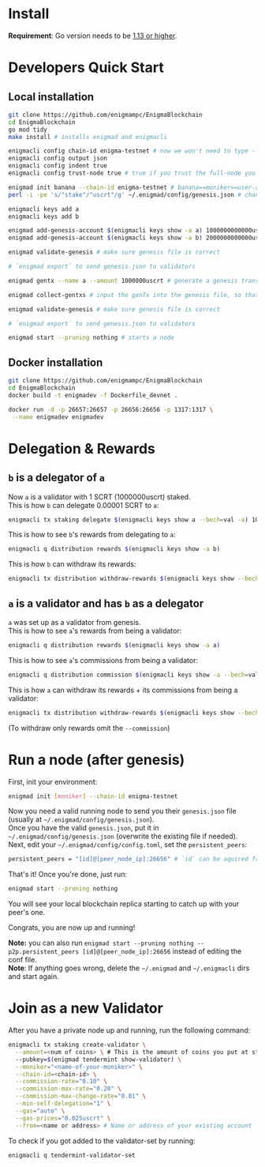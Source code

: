 # Install

**Requirement**: Go version needs to be [1.13 or higher](https://golang.org/dl/).

# Developers Quick Start

## Local installation

```bash
git clone https://github.com/enigmampc/EnigmaBlockchain
cd EnigmaBlockchain
go mod tidy
make install # installs enigmad and enigmacli
```

```bash
enigmacli config chain-id enigma-testnet # now we won't need to type --chain-id enigma-testnet every time
enigmacli config output json
enigmacli config indent true
enigmacli config trust-node true # true if you trust the full-node you are connecting to, false otherwise

enigmad init banana --chain-id enigma-testnet # banana==moniker==user-agent of this node
perl -i -pe 's/"stake"/"uscrt"/g' ~/.enigmad/config/genesis.json # change the default staking denom from stake to uscrt

enigmacli keys add a
enigmacli keys add b

enigmad add-genesis-account $(enigmacli keys show -a a) 1000000000000uscrt # 1 SCRT == 10^6 uSCRT
enigmad add-genesis-account $(enigmacli keys show -a b) 2000000000000uscrt # 1 SCRT == 10^6 uSCRT

enigmad validate-genesis # make sure genesis file is correct

# `enigmad export` to send genesis.json to validators

enigmad gentx --name a --amount 1000000uscrt # generate a genesis transaction - this makes a a validator on genesis which stakes 1000000uscrt (1 SCRT)

enigmad collect-gentxs # input the genTx into the genesis file, so that the chain is aware of the validators

enigmad validate-genesis # make sure genesis file is correct

# `enigmad export` to send genesis.json to validators

enigmad start --pruning nothing # starts a node
```

## Docker installation

```bash
git clone https://github.com/enigmampc/EnigmaBlockchain
cd EnigmaBlockchain
docker build -t enigmadev -f Dockerfile_devnet .

docker run -d -p 26657:26657 -p 26656:26656 -p 1317:1317 \
 --name enigmadev enigmadev
```

# Delegation & Rewards

## `b` is a delegator of `a`

Now `a` is a validator with 1 SCRT (1000000uscrt) staked.  
This is how `b` can delegate 0.00001 SCRT to `a`:

```bash
enigmacli tx staking delegate $(enigmacli keys show a --bech=val -a) 10uscrt --from b
```

This is how to see `b`'s rewards from delegating to `a`:

```bash
enigmacli q distribution rewards $(enigmacli keys show -a b)
```

This is how `b` can withdraw its rewards:

```bash
enigmacli tx distribution withdraw-rewards $(enigmacli keys show --bech=val -a a) --from b
```

## `a` is a validator and has `b` as a delegator

`a` was set up as a validator from genesis.  
This is how to see `a`'s rewards from being a validator:

```bash
enigmacli q distribution rewards $(enigmacli keys show -a a)
```

This is how to see `a`'s commissions from being a validator:

```bash
enigmacli q distribution commission $(enigmacli keys show -a --bech=val a)
```

This is how `a` can withdraw its rewards + its commissions from being a validator:

```bash
enigmacli tx distribution withdraw-rewards $(enigmacli keys show --bech=val -a a) --from a --commission
```

(To withdraw only rewards omit the `--commission`)

# Run a node (after genesis)

First, init your environment:

```bash
enigmad init [moniker] --chain-id enigma-testnet
```

Now you need a valid running node to send you their `genesis.json` file (usually at `~/.enigmad/config/genesis.json`).  
Once you have the valid `genesis.json`, put it in `~/.enigmad/config/genesis.json` (overwrite the existing file if needed).  
Next, edit your `~/.enigmad/config/config.toml`, set the `persistent_peers`:

```bash
persistent_peers = "[id]@[peer_node_ip]:26656" # `id` can be aquired from your first peer by running `enigmacli status`
```

That's it! Once you're done, just run:

```bash
enigmad start --pruning nothing
```

You will see your local blockchain replica starting to catch up with your peer's one.

Congrats, you are now up and running!

**Note:** you can also run `enigmad start --pruning nothing --p2p.persistent_peers [id]@[peer_node_ip]:26656` instead of editing the conf file.  
**Note**: If anything goes wrong, delete the `~/.enigmad` and `~/.enigmacli` dirs and start again.

# Join as a new Validator

After you have a private node up and running, run the following command:

```bash
enigmacli tx staking create-validator \
  --amount=<num of coins> \ # This is the amount of coins you put at stake. i.e. 100000uscrt
  --pubkey=$(enigmad tendermint show-validator) \
  --moniker="<name-of-your-moniker>" \
  --chain-id=<chain-id> \
  --commission-rate="0.10" \
  --commission-max-rate="0.20" \
  --commission-max-change-rate="0.01" \
  --min-self-delegation="1" \
  --gas="auto" \
  --gas-prices="0.025uscrt" \
  --from=<name or address> # Name or address of your existing account
```

To check if you got added to the validator-set by running:

```bash
enigmacli q tendermint-validator-set
```
